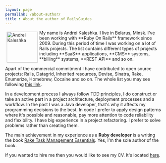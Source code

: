 ```yaml
---
layout: page
permalink: /about-author/
title : About the author of RailsGuides
---
```


<img src="/images/my_face.jpg" alt="Andrei Kaleshka" align="left" vspace="5" hspace="5" width="100"/>
My name is Andrei Kaleshka. I live in Belarus, Minsk. I've been working with **Ruby On Rails** framework since 2009.
During this period of time I was working on a lot of Rails projects.
The list contains different types of projects including **SaaS** applications, **CMS** systems, **billing** systems, **REST API** and so on.

Apart of the commercial commitment I have contributed to open source projects:
Rails, Datagrid, Inherited resources, Devise, Sinatra, Rake, Enumerize, Homebrew, Cocaine and so on.
The whole list you may see following [this link](https://github.com/ka8725).

In a development process I always follow TDD principles, I do construct or take an active part in a project architecture, deployment processes and a workflow. In the past I was a Java developer, that's why it affects my programming decisions to the best. In code I prefer to apply design patterns where it's possible and reasonable, pay more attention to code reliability and flexibility. I have big experience in a project refactoring. I prefer to solve problems rather than creating them.

The main achievement in my experience as a **Ruby developer** is a writing the book [Rake Task Management Essentials](http://www.packtpub.com/rake-task-management-essentials/book). Yes, I'm the sole author of the book.

If you wanted to hire me then you would like to see my CV. It's located [here](/files/cv.pdf).
